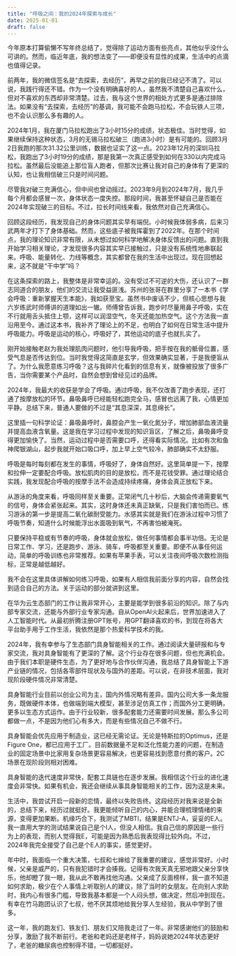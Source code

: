 ```yaml
---
title: "呼吸之间：我的2024年探索与成长"
date: 2025-01-01
draft: false
---
```


今年原本打算偷懒不写年终总结了，觉得除了运动方面有些亮点，其他似乎没什么可讲的。然而，临近年底，我的想法变了——即便没有显性的成果，生活中的点滴也值得记录。

前两年，我的微信签名是“去探索，去经历”，再早之前的我已经记不清了。可以说，我践行得还不错。作为一个没有明确喜好的人，虽然我不清楚自己喜欢什么，但对不喜欢的东西却非常清楚。过去，我与这个世界的相处方式更多是通过排除法。如果没有“去探索，去经历”的基调，我可能不会跑马拉松，不会玩铁人三项，也不会认识那么多有趣的人。

2024年1月，我在厦门马拉松跑出了3小时15分的成绩，状态极佳。当时觉得，如果继续保持这种状态，3月的无锡马拉松破三（跑进3小时）是有可能的。回顾3月2日我跑的那次31.32公里训练，数据也证实了这一点。2023年12月的深圳马拉松，我跑出了3小时19分的成绩，那是我第一次真正感受到如何在330以内完成马拉松。虽然最后没能追上那位盲人跑者，但那次比赛让我对自己的身体有了更深的认知，也让我相信破三只是时间问题。

尽管我对破三充满信心，但中间也曾动摇过。2023年9月到2024年7月，我几乎每个月都会感冒一次，身体状态一度失控。那段时间，我甚至怀疑自己是否能在2024年实现破三的目标。不过，拉长时间线来看，我依然对自己充满信心。

回顾这段经历，我发现自己的身体问题其实早有端倪。小时候我体弱多病，后来习武两年才打下了身体基础。然而，这些底子被我挥霍到了2022年。在那个时间点，我的理论知识非常有限，从未想过如何科学地解决身体反馈出的问题。直到我开始学习相关理论，才发现很多内容其实早已接触过，只是没有系统性地串联起来。呼吸、能量转化、力线等概念，其实都曾在我的生活中出现过。现在回想起来，这不就是“干中学”吗？

在这条探索的路上，我整体是非常幸运的。没有受过不可逆的大伤，还认识了一群志同道合的朋友，他们的交流让我受益匪浅。苏州的张哥在群里分享了一本书《学会呼吸：重新掌握天生本能》，我如获至宝。虽然书中废话不少，但核心思想与我六岁练武时师傅讲的道理如出一辙。师傅曾告诉我，跑步时尽量用鼻子呼吸，实在不行就用舌头抵住上颚，这样可以润湿空气，冬天还能加热空气。这个方法我一直沿用至今。通过这本书，我补齐了理论上的不足，也明白了如何在日常生活中提升呼吸能力。呼吸是运动的核心，呼吸好了，其他运动的底子也就扎实了。

刚开始接触老赵为我处理肌肉问题时，他引导我呼吸，把手按在我的骶骨位置，感受气息是否传达到位。当时我觉得这简直是玄学，但效果确实显著，于是我便盲从了。为什么我愿意练习呼吸？这与我碎片化看到的信息有关，就像被投放了很多广告，当你需要某个产品时，自然会想到曾经见过的品牌。

2024年，我最大的收获是学会了呼吸。通过呼吸，我不仅改善了跑步表现，还打通了按摩放松的环节。鼻吸鼻呼已经能轻松跑完全马，感冒也远离了我，心情更加平静。总结下来，普通人要做的不过是“其息深深，其息绵长”。

这里插一句科学论证：鼻吸鼻呼时，鼻腔会产生一氧化氮分子，增加肺部血液流量并提高血液含氧量。这是我在学习过程中发现的知识盲区，了解之后，鼻吸鼻呼变得更加愉快了。当然，运动过程中是否需要口呼，还得看实际情况。比如有次和鱼神爬银湖山，起步我就开始口吸口呼，加上早上空气较冷，肺部确实不太舒服。

呼吸是每时每刻都在发生的事情，呼吸好了，身体自然好。这里简单提一下，按摩和拉伸一定要配合呼吸。放松肌肉的目的是放松，而不是花钱受罪。通过理论结合实践，我发现配合呼吸的按摩手法不会造成持续疼痛，身体会真正放松下来。

从游泳的角度来看，呼吸同样至关重要。正常闭气几十秒后，大脑会传递需要氧气的信号，身体会紧张起来。其实，这时身体还未真正缺氧，只是我们害怕而已。练习游泳的第一步是提高二氧化碳耐受能力。水感其实就是我们在游泳过程中习惯了呼吸节奏，知道什么时候能浮出水面吸到氧气，不再害怕被淹死。

只要保持平稳或有节奏的呼吸，身体就会放松，做任何事情都会事半功倍。无论是日常工作、学习，还是跑步、游泳、骑车，呼吸都至关重要。即便不从事任何运动，简单的呼吸训练也非常推荐。如果有苹果手表，可以关注夜间呼吸次数检测指标，正常是越低越好。

我不会在这里具体讲解如何练习呼吸，如果有人相信我前面分享的内容，自然会找到适合自己的方法。关于运动的部分就讲到这里。

在华为云生态部门的工作让我非常开心，主要是能学到很多前沿的知识。除了与内部专家交流，还能与外部行业专家沟通。自从OpenAI火起来后，世界加速进入了人工智能时代。从最初折腾注册GPT账号，用GPT翻译喜欢的书，到现在将各大平台助手用于工作生活，我依然是那个热爱科学技术的我。

2024年，我有幸参与了生态部门具身智能相关的工作。通过阅读大量研报和与专家交流，我对具身智能有了更深的了解。这个行业存在很多问题，但也充满机会。由于我们本职是硬件生态，为了更好地与合作伙伴沟通，我总结了具身智能上下游产业链的情况，包括各零部件现状及与国外的差距。可以说，在非技术层面，我对现阶段硬件情况非常清楚。

具身智能行业目前以创业公司为主，国内外情况略有差异。国内公司大多一条龙服务，既做硬件本体，也做端到端大模型，甚至涉足仿真工作；而国外分工更明确，更多以生态方式运作。由于行业较新，很多配套能力还需要时间发展。那么多公司都做一点，不是因为他们心有多大，而是有些情况自己不做不行。

具身智能会优先应用于制造业，这已经无需论证。无论是特斯拉的Optimus，还是Figure One，都已应用于工厂。目前数据量不足和泛化性能力差的问题，在制造业的固定场景中比家用复杂场景更容易解决，也更容易找到愿意付费的客户。2C场景在现阶段则相对困难。

具身智能的迭代速度非常快，配套工具链也在逐步发展。我相信这个行业的进化速度会非常快。如果有机会，我还会继续从事具身智能相关的工作，因为这是未来。

生活中，我尝试开启一段新的恋情，最终以失败告终。这段经历对我来说是全新的，总结下来，经历过就挺好。我更能倾听自己的内心，并能合理梳理情绪的来源，变得更加果断。机缘巧合下，我测试了MBTI，结果是ENTJ-A，妥妥的E人。我一直用大学的测试结果说自己是个I人，但没人相信。我自己信的原因是一些行为上的表现，而别人觉得我E，可能是因为熟悉后我表现得比较外向。不过，2024年我完全接受了自己是个E人的事实，感觉更好。

年中时，我面临一个重大决策，七叔和七婶给了我重要的建议，感觉非常好。小时候，父亲是威严的，只有我犯错时才会揍我。记得有次我天真无邪地跟父亲分享快乐，他却瞪了我一眼，我从此不敢再找他沟通。父亲成了反面榜样，我一直不知道如何求助，极少在个人事情上听取别人的建议，除了当时的女朋友。在向别人求助时，我内心有很多门槛，导致我基本都是一个人闷头想，做决定，然后冲到现在。有幸在竹马跑团认识了七叔，他不厌其烦地给我分享人生经验，我从中学到了很多。

这一年，我的跑友们、铁友们、朋友们又陪我走过了一年。非常感谢他们的鼓励和分享，激励了我不断前行。老爸和老妈还是老样子，妈妈说她2024年状态更好了，老爸的糖尿病也控制得不错，一切都挺好。